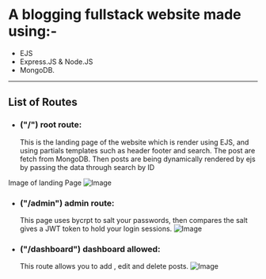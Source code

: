 # A blogging fullstack website made using:-

- EJS
- Express.JS & Node.JS
- MongoDB.

---

## List of Routes

- ### ("/") root route:

  This is the landing page of the website which is render using EJS, and using partials templates such as header footer and search. The post are fetch from MongoDB. Then posts are being dynamically rendered by ejs by passing the data through search by ID

Image of landing Page
![Image](https://pasteboard.co/dyVNIR6Tp8tT.png)

- ### ("/admin") admin route:

  This page uses bycrpt to salt your passwords, then compares the salt gives a JWT token to hold your login sessions.
  ![Image](https://gcdnb.pbrd.co/images/nlfzqjOEHXf5.png?o=1)

- ### ("/dashboard") dashboard allowed:
  This route allows you to add , edit and delete posts.
  ![Image](https://pasteboard.co/ZGomu4c9kJlU.png)
